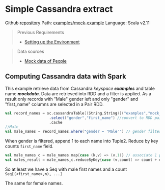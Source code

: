 # Simple Cassandra extract

Github [repository](https://github.com/jasset75/spark-cassandra-notes)
Path: [examples/mock-example](../../examples/mock-example/)
Language: Scala v2.11

> Previous Requirements 
> * [Setting up the Environment](../Environment.md)

> Data sources
> * [Mock data of People](../PyUpload/mock_data_imp.md)

## Computing Cassandra data with Spark

This example retrieve data from Cassandra *keyspace* _**examples**_ and table name _**mockdata**_. Data are retrieved into RDD and a filter is applied. As a result only records with "Male" gender left and only "gender" and "first_name" columns are selected in a Pair RDD.

```scala
val record_names = sc.cassandraTable[(String,String)]("examples","mock_data")
                    .select("gender","first_name") //convert to RDD pair with gender and first_name columns              
                    .cache
//Male
val male_names = record_names.where("gender = 'Male'") // gender filtering 
```

When gender is filtered, append 1 to each name into Tuple2. Reduce by key counts `first_name` field.

```scala
val male_names_c = male_names.map{case (k,v) => (v,1)} // associate 1 point to each male first name
val males_result = male_names_c.reduceByKey{case (v,count) => count + count} //count 
```

So at least we have a Seq with male first names and a count `Seq[(<first_name>,n), ...]`

The same for female names.
